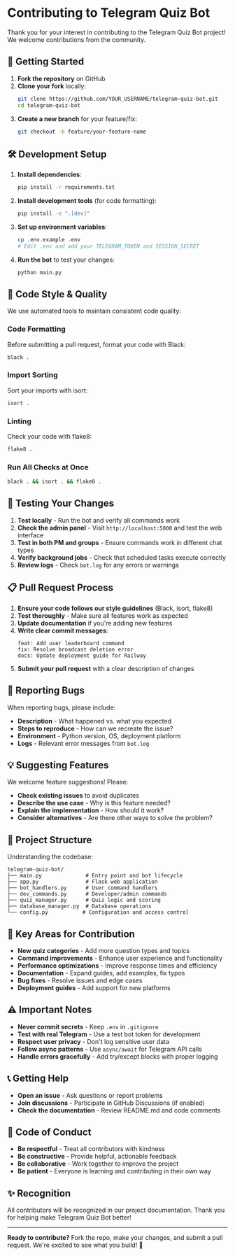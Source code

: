 # Contributing to Telegram Quiz Bot

Thank you for your interest in contributing to the Telegram Quiz Bot project! We welcome contributions from the community.

## 🚀 Getting Started

1. **Fork the repository** on GitHub
2. **Clone your fork** locally:
   ```bash
   git clone https://github.com/YOUR_USERNAME/telegram-quiz-bot.git
   cd telegram-quiz-bot
   ```
3. **Create a new branch** for your feature/fix:
   ```bash
   git checkout -b feature/your-feature-name
   ```

## 🛠️ Development Setup

1. **Install dependencies**:
   ```bash
   pip install -r requirements.txt
   ```

2. **Install development tools** (for code formatting):
   ```bash
   pip install -e ".[dev]"
   ```

3. **Set up environment variables**:
   ```bash
   cp .env.example .env
   # Edit .env and add your TELEGRAM_TOKEN and SESSION_SECRET
   ```

4. **Run the bot** to test your changes:
   ```bash
   python main.py
   ```

## 📝 Code Style & Quality

We use automated tools to maintain consistent code quality:

### Code Formatting

Before submitting a pull request, format your code with Black:
```bash
black .
```

### Import Sorting

Sort your imports with isort:
```bash
isort .
```

### Linting

Check your code with flake8:
```bash
flake8 .
```

### Run All Checks at Once

```bash
black . && isort . && flake8 .
```

## 🧪 Testing Your Changes

1. **Test locally** - Run the bot and verify all commands work
2. **Check the admin panel** - Visit `http://localhost:5000` and test the web interface
3. **Test in both PM and groups** - Ensure commands work in different chat types
4. **Verify background jobs** - Check that scheduled tasks execute correctly
5. **Review logs** - Check `bot.log` for any errors or warnings

## 📋 Pull Request Process

1. **Ensure your code follows our style guidelines** (Black, isort, flake8)
2. **Test thoroughly** - Make sure all features work as expected
3. **Update documentation** if you're adding new features
4. **Write clear commit messages**:
   ```
   feat: Add user leaderboard command
   fix: Resolve broadcast deletion error
   docs: Update deployment guide for Railway
   ```
5. **Submit your pull request** with a clear description of changes

## 🐛 Reporting Bugs

When reporting bugs, please include:
- **Description** - What happened vs. what you expected
- **Steps to reproduce** - How can we recreate the issue?
- **Environment** - Python version, OS, deployment platform
- **Logs** - Relevant error messages from `bot.log`

## 💡 Suggesting Features

We welcome feature suggestions! Please:
- **Check existing issues** to avoid duplicates
- **Describe the use case** - Why is this feature needed?
- **Explain the implementation** - How should it work?
- **Consider alternatives** - Are there other ways to solve the problem?

## 📂 Project Structure

Understanding the codebase:

```
telegram-quiz-bot/
├── main.py              # Entry point and bot lifecycle
├── app.py               # Flask web application
├── bot_handlers.py      # User command handlers
├── dev_commands.py      # Developer/admin commands
├── quiz_manager.py      # Quiz logic and scoring
├── database_manager.py  # Database operations
└── config.py           # Configuration and access control
```

## 🔑 Key Areas for Contribution

- **New quiz categories** - Add more question types and topics
- **Command improvements** - Enhance user experience and functionality
- **Performance optimizations** - Improve response times and efficiency
- **Documentation** - Expand guides, add examples, fix typos
- **Bug fixes** - Resolve issues and edge cases
- **Deployment guides** - Add support for new platforms

## ⚠️ Important Notes

- **Never commit secrets** - Keep `.env` in `.gitignore`
- **Test with real Telegram** - Use a test bot token for development
- **Respect user privacy** - Don't log sensitive user data
- **Follow async patterns** - Use `async/await` for Telegram API calls
- **Handle errors gracefully** - Add try/except blocks with proper logging

## 📞 Getting Help

- **Open an issue** - Ask questions or report problems
- **Join discussions** - Participate in GitHub Discussions (if enabled)
- **Check the documentation** - Review README.md and code comments

## 📜 Code of Conduct

- **Be respectful** - Treat all contributors with kindness
- **Be constructive** - Provide helpful, actionable feedback
- **Be collaborative** - Work together to improve the project
- **Be patient** - Everyone is learning and contributing in their own way

## ✨ Recognition

All contributors will be recognized in our project documentation. Thank you for helping make Telegram Quiz Bot better!

---

**Ready to contribute?** Fork the repo, make your changes, and submit a pull request. We're excited to see what you build! 🚀
